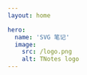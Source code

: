 ```yaml
---
layout: home

hero:
  name: 'SVG 笔记'
  image:
    src: /logo.png
    alt: TNotes logo
---
```


<SidebarCard pending />
